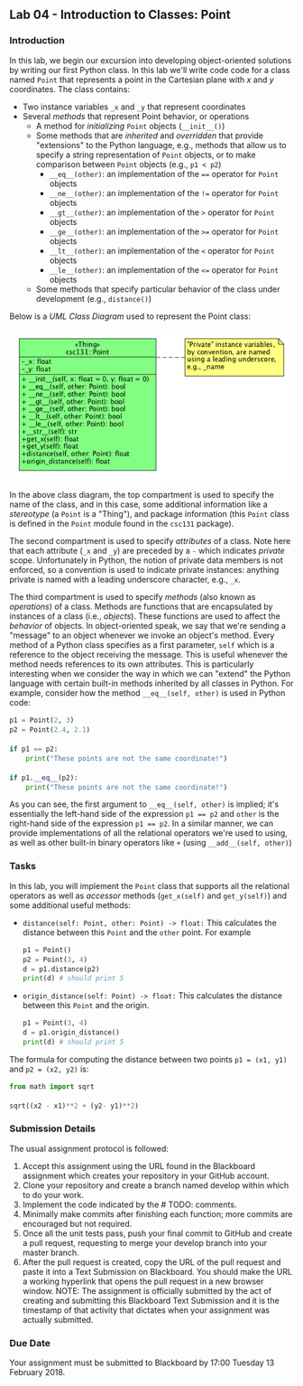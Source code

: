 ## Lab 04 - Introduction to Classes: Point

### Introduction

In this lab, we begin our excursion into developing object-oriented solutions by writing our first Python class. In this lab we'll write code code for a class named `Point` that represents a point in the Cartesian plane with _x_ and _y_ coordinates. The class contains:

* Two instance variables `_x` and `_y` that represent coordinates
* Several _methods_ that represent Point behavior, or operations
    * A method for _initializing_ `Point` objects (`__init__()`)
    * Some methods that are _inherited_ and _overridden_ that provide "extensions" to the Python language, e.g., methods that allow us to specify a string representation of `Point` objects, or to make comparison between `Point` objects (e.g., `p1 < p2`)
        * `__eq__(other)`: an implementation of the `==` operator for `Point` objects
        * `__ne__(other)`: an implementation of the `!=` operator for `Point` objects
        * `__gt__(other)`: an implementation of the `>` operator for `Point` objects
        * `__ge__(other)`: an implementation of the `>=` operator for `Point` objects
        * `__lt__(other)`: an implementation of the `<` operator for `Point` objects
        * `__le__(other)`: an implementation of the `<=` operator for `Point` objects
    * Some methods that specify particular behavior of the class under development (e.g., `distance()`)

Below is a _UML Class Diagram_ used to represent the Point class:

![PointClassDiagram.png](PointClassDiagram.png)

In the above class diagram, the top compartment is used to specify the name of the class, and in this case, some additional information like a _stereotype_ (a `Point` is a "Thing"), and package information (this `Point` class is defined in the `Point` module found in the `csc131` package).

The second compartment is used to specify _attributes_ of a class. Note here that each attribute (`_x` and `_y`) are preceded by a `-` which indicates _private_ scope. Unfortunately in Python, the notion of private data members is not enforced, so a convention is used to indicate private instances: anything private is named with a leading underscore character, e.g., `_x`.

The third compartment is used to specify _methods_ (also known as _operations_) of a class. Methods are functions that are encapsulated by instances of a class (i.e., _objects_). These functions are used to affect the _behavior_ of objects. In object-oriented speak, we say that we're sending a "message" to an object whenever we invoke an object's method. Every method of a Python class specifies as a first parameter, `self` which is a reference to the object receiving the message. This is useful whenever the method needs references to its own attributes. This is particularly interesting when we consider the way in which we can "extend" the Python language with certain built-in methods inherited by all classes in Python. For example, consider how the method `__eq__(self, other)` is used in Python code:

```python
p1 = Point(2, 3)
p2 = Point(2.4, 2.1)

if p1 == p2:
    print("These points are not the same coordinate!")
    
if p1.__eq__(p2):
    print("These points are not the same coordinate!")
```

As you can see, the first argument to `__eq__(self, other)` is implied; it's essentially the left-hand side of the expression `p1 == p2` and `other` is the right-hand side of the expression `p1 == p2`. In a similar manner, we can provide implementations of all the relational operators we're used to using, as well as other built-in binary operators like `+` (using `__add__(self, other)`)

### Tasks ###

In this lab, you will implement the `Point` class that supports all the relational operators as well as _accessor_ methods (`get_x(self)` and `get_y(self)`) and some additional useful methods:

* `distance(self: Point, other: Point) -> float:` This calculates the distance between this `Point` and the `other` point. For example

   ```python
   p1 = Point()
   p2 = Point(3, 4)
   d = p1.distance(p2)
   print(d) # should print 5
   ```
   
* `origin_distance(self: Point) -> float:` This calculates the distance between this `Point` and the origin.

   ```python
   p1 = Point(3, 4)
   d = p1.origin_distance()
   print(d) # should print 5
   ```
   
The formula for computing the distance between two points `p1 = (x1, y1)` and `p2 = (x2, y2)` is:

```python
from math import sqrt

sqrt((x2 - x1)**2 + (y2- y1)**2)
```

### Submission Details

The usual assignment protocol is followed:

1. Accept this assignment using the URL found in the Blackboard assignment which creates your repository in your GitHub account.
1. Clone your repository and create a branch named develop within which to do your work.
1. Implement the code indicated by the # TODO: comments.
1. Minimally make commits after finishing each function; more commits are encouraged but not required.
1. Once all the unit tests pass, push your final commit to GitHub and create a pull request, requesting to merge your develop branch into your master branch.
1. After the pull request is created, copy the URL of the pull request and paste it into a Text Submission on Blackboard. You should make the URL a working hyperlink that opens the pull request in a new browser window. NOTE: The assignment is officially submitted by the act of creating and submitting this Blackboard Text Submission and it is the timestamp of that activity that dictates when your assignment was actually submitted.

### Due Date

Your assignment must be submitted to Blackboard by 17:00 Tuesday 13 February 2018.
